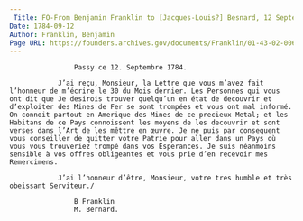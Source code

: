 ```yaml
---
 Title: FO-From Benjamin Franklin to [Jacques-Louis?] Besnard, 12 September 1784
Date: 1784-09-12
Author: Franklin, Benjamin
Page URL: https://founders.archives.gov/documents/Franklin/01-43-02-0062
---
```


				
					Passy ce 12. Septembre 1784.
				
				J’ai reçu, Monsieur, la Lettre que vous m’avez fait l’honneur de m’écrire le 30 du Mois dernier. Les Personnes qui vous ont dit que Je desirois trouver quelqu’un en état de decouvrir et d’exploiter des Mines de Fer se sont trompées et vous ont mal informé. On connoit partout en Amerique des Mines de ce precieux Metal; et les Habitans de ce Pays connoissent les moyens de les decouvrir et sont verses dans l’Art de les mêttre en œuvre. Je ne puis par consequent vous conseiller de quitter votre Patrie pour aller dans un Pays où vous vous trouveriez trompé dans vos Esperances. Je suis néanmoins sensible à vos offres obligeantes et vous prie d’en recevoir mes Remercimens.
				
				J’ai l’honneur d’être, Monsieur, votre tres humble et très obeissant Serviteur./
				
					B Franklin
					M. Bernard.
				
			
